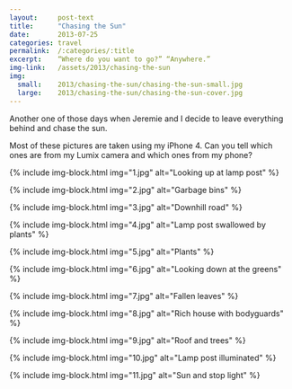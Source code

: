 ```yaml
---
layout:     post-text
title:      "Chasing the Sun"
date:       2013-07-25
categories: travel
permalink:  /:categories/:title
excerpt:    “Where do you want to go?” “Anywhere.”
img-link:   /assets/2013/chasing-the-sun
img:
  small:    2013/chasing-the-sun/chasing-the-sun-small.jpg
  large:    2013/chasing-the-sun/chasing-the-sun-cover.jpg
---
```

Another one of those days when Jeremie and I decide to leave everything behind and chase the sun.

Most of these pictures are taken using my iPhone 4. Can you tell which ones are from my Lumix camera and which ones from my phone?

{% include img-block.html img="1.jpg" alt="Looking up at lamp post" %}

{% include img-block.html img="2.jpg" alt="Garbage bins" %}

{% include img-block.html img="3.jpg" alt="Downhill road" %}

{% include img-block.html img="4.jpg" alt="Lamp post swallowed by plants" %}

{% include img-block.html img="5.jpg" alt="Plants" %}

{% include img-block.html img="6.jpg" alt="Looking down at the greens" %}

{% include img-block.html img="7.jpg" alt="Fallen leaves" %}

{% include img-block.html img="8.jpg" alt="Rich house with bodyguards" %}

{% include img-block.html img="9.jpg" alt="Roof and trees" %}

{% include img-block.html img="10.jpg" alt="Lamp post illuminated" %}

{% include img-block.html img="11.jpg" alt="Sun and stop light" %}
